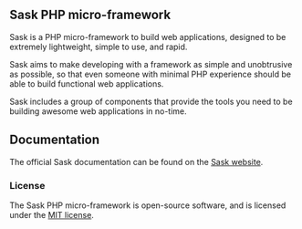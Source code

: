 ## Sask PHP micro-framework 

Sask is a PHP micro-framework to build web applications, designed to be extremely lightweight, simple to use, and rapid.

Sask aims to make developing with a framework as simple and unobtrusive as possible, so that even someone with minimal PHP experience should be able to build functional web applications.

Sask includes a group of components that provide the tools you need to be building awesome web applications in no-time.

## Documentation

The official Sask documentation can be found on the [Sask website](http://saskphp.com/docs).

### License

The Sask PHP micro-framework is open-source software, and is licensed under the [MIT license](http://opensource.org/licenses/MIT).

